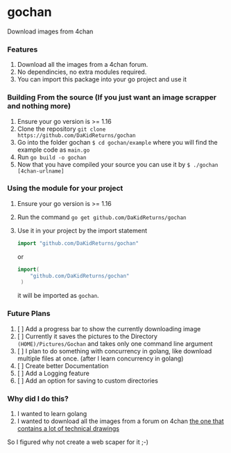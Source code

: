 # gochan

Download images from 4chan  

### Features
1. Download all the images from a 4chan forum.
2. No dependincies, no extra modules required.
3. You can import this package into your go project and use it

### Building From the source (If you just want an image scrapper and nothing more)
1. Ensure your go version is >= 1.16
2. Clone the repository `git clone https://github.com/DaKidReturns/gochan`
3. Go into the folder gochan `$ cd gochan/example` where you will find the example code as `main.go`
4. Run `go build -o gochan`
5. Now that you have compiled your source you can use it by `$ ./gochan [4chan-urlname]`

### Using the module for your project
1. Ensure your go version is >= 1.16
2. Run the command `go get github.com/DaKidReturns/gochan`
3. Use it in your project by the import statement 
	```go
	import "github.com/DaKidReturns/gochan"
	``` 
    
	or
	
	```go
	import(
	 	"github.com/DaKidReturns/gochan"
	 )
	 ```
	it will be imported as `gochan`.

### Future Plans
1. [ ] Add a progress bar to show the currently downloading image
2. [ ] Currently it saves the pictures to the Directory `(HOME)/Pictures/Gochan` and takes only one command line argument  
3. [ ] I plan to do something with concurrency in golang, like download multiple files at once. (after I learn concurrency in golang)
4. [ ] Create better Documentation
5. [ ] Add a Logging feature
6. [ ] Add an option for saving to custom directories  

### Why did I do this?
1. I wanted to learn golang
2. I wanted to download all the images from a forum on 4chan [the one that contains a lot of technical drawings][4chanLink]


So I figured why not create a web scaper for it ;-)

[LINKS]:()
[4chanLink]:https://boards.4chan.org/hr/thread/3828834
